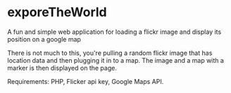 # exporeTheWorld
A fun and simple web application for loading a flickr image and display its position on a google map

There is not much to this, you're pulling a random flickr image that has location data and then plugging it in to a map.  The image and a map with a marker is then displayed on the page.

Requirements: PHP,  Flicker api key, Google Maps API.

